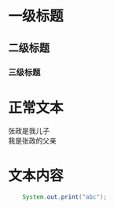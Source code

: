 # 一级标题
## 二级标题
### 三级标题


# 正常文本
张政是我儿子</br>
我是张政的父亲

# 文本内容

```Java
    System.out.print("abc");
```